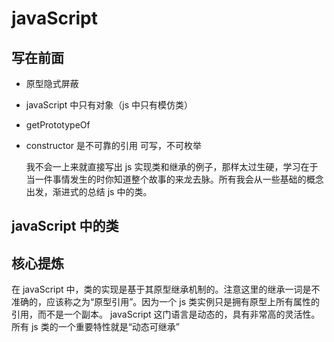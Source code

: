 # javaScript

## 写在前面

- 原型隐式屏蔽
- javaScript 中只有对象（js 中只有模仿类）
- getPrototypeOf
- constructor 是不可靠的引用 可写，不可枚举

  我不会一上来就直接写出 js 实现类和继承的例子，那样太过生硬，学习在于当一件事情发生的时你知道整个故事的来龙去脉。所有我会从一些基础的概念出发，渐进式的总结 js 中的类。

## javaScript 中的类

## 核心提炼

在 javaScript 中，类的实现是基于其原型继承机制的。注意这里的继承一词是不准确的，应该称之为“原型引用”。因为一个 js 类实例只是拥有原型上所有属性的引用，而不是一个副本。
javaScript 这门语言是动态的，具有非常高的灵活性。所有 js 类的一个重要特性就是“动态可继承”
